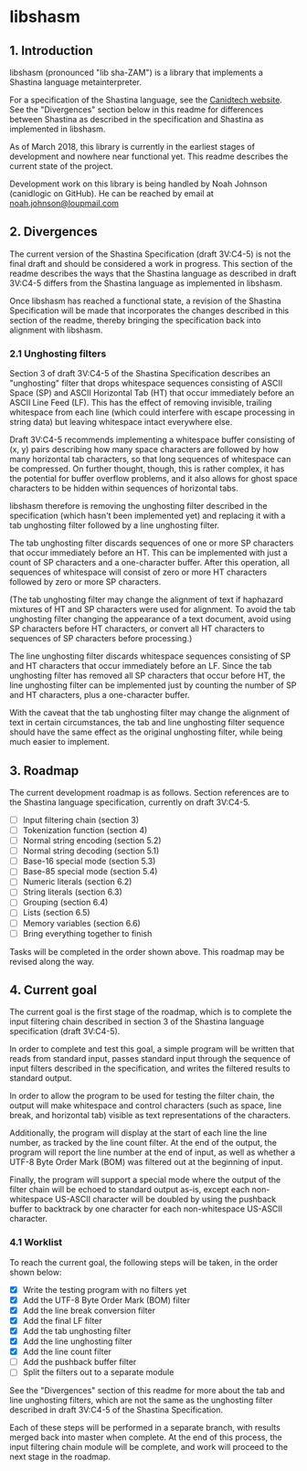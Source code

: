 # libshasm
## 1. Introduction
libshasm (pronounced "lib sha-ZAM") is a library that implements a Shastina language metainterpreter.

For a specification of the Shastina language, see the [Canidtech website](https://www.canidtech.com/).  See the "Divergences" section below in this readme for differences between Shastina as described in the specification and Shastina as implemented in libshasm.

As of March 2018, this library is currently in the earliest stages of development and nowhere near functional yet.  This readme describes the current state of the project.

Development work on this library is being handled by Noah Johnson (canidlogic on GitHub).  He can be reached by email at noah.johnson@loupmail.com

## 2. Divergences

The current version of the Shastina Specification (draft 3V:C4-5) is not the final draft and should be considered a work in progress.  This section of the readme describes the ways that the Shastina language as described in draft 3V:C4-5 differs from the Shastina language as implemented in libshasm.

Once libshasm has reached a functional state, a revision of the Shastina Specification will be made that incorporates the changes described in this section of the readme, thereby bringing the specification back into alignment with libshasm.

### 2.1 Unghosting filters

Section 3 of draft 3V:C4-5 of the Shastina Specification describes an "unghosting" filter that drops whitespace sequences consisting of ASCII Space (SP) and ASCII Horizontal Tab (HT) that occur immediately before an ASCII Line Feed (LF).  This has the effect of removing invisible, trailing whitespace from each line (which could interfere with escape processing in string data) but leaving whitespace intact everywhere else.

Draft 3V:C4-5 recommends implementing a whitespace buffer consisting of (x, y) pairs describing how many space characters are followed by how many horizontal tab characters, so that long sequences of whitespace can be compressed.  On further thought, though, this is rather complex, it has the potential for buffer overflow problems, and it also allows for ghost space characters to be hidden within sequences of horizontal tabs.

libshasm therefore is removing the unghosting filter described in the specification (which hasn't been implemented yet) and replacing it with a tab unghosting filter followed by a line unghosting filter.

The tab unghosting filter discards sequences of one or more SP characters that occur immediately before an HT.  This can be implemented with just a count of SP characters and a one-character buffer.  After this operation, all sequences of whitespace will consist of zero or more HT characters followed by zero or more SP characters.

(The tab unghosting filter may change the alignment of text if haphazard mixtures of HT and SP characters were used for alignment.  To avoid the tab unghosting filter changing the appearance of a text document, avoid using SP characters before HT characters, or convert all HT characters to sequences of SP characters before processing.)

The line unghosting filter discards whitespace sequences consisting of SP and HT characters that occur immediately before an LF.  Since the tab unghosting filter has removed all SP characters that occur before HT, the line unghosting filter can be implemented just by counting the number of SP and HT characters, plus a one-character buffer.

With the caveat that the tab unghosting filter may change the alignment of text in certain circumstances, the tab and line unghosting filter sequence should have the same effect as the original unghosting filter, while being much easier to implement.

## 3. Roadmap
The current development roadmap is as follows.  Section references are to the Shastina language specification, currently on draft 3V:C4-5.

- [ ] Input filtering chain (section 3)
- [ ] Tokenization function (section 4)
- [ ] Normal string encoding (section 5.2)
- [ ] Normal string decoding (section 5.1)
- [ ] Base-16 special mode (section 5.3)
- [ ] Base-85 special mode (section 5.4)
- [ ] Numeric literals (section 6.2)
- [ ] String literals (section 6.3)
- [ ] Grouping (section 6.4)
- [ ] Lists (section 6.5)
- [ ] Memory variables (section 6.6)
- [ ] Bring everything together to finish

Tasks will be completed in the order shown above.  This roadmap may be revised along the way.

## 4. Current goal
The current goal is the first stage of the roadmap, which is to complete the input filtering chain described in section 3 of the Shastina language specification (draft 3V:C4-5).

In order to complete and test this goal, a simple program will be written that reads from standard input, passes standard input through the sequence of input filters described in the specification, and writes the filtered results to standard output.

In order to allow the program to be used for testing the filter chain, the output will make whitespace and control characters (such as space, line break, and horizontal tab) visible as text representations of the characters.

Additionally, the program will display at the start of each line the line number, as tracked by the line count filter.  At the end of the output, the program will report the line number at the end of input, as well as whether a UTF-8 Byte Order Mark (BOM) was filtered out at the beginning of input.

Finally, the program will support a special mode where the output of the filter chain will be echoed to standard output as-is, except each non-whitespace US-ASCII character will be doubled by using the pushback buffer to backtrack by one character for each non-whitespace US-ASCII character.

### 4.1 Worklist
To reach the current goal, the following steps will be taken, in the order shown below:

- [x] Write the testing program with no filters yet
- [x] Add the UTF-8 Byte Order Mark (BOM) filter
- [x] Add the line break conversion filter
- [x] Add the final LF filter
- [x] Add the tab unghosting filter
- [x] Add the line unghosting filter
- [x] Add the line count filter
- [ ] Add the pushback buffer filter
- [ ] Split the filters out to a separate module

See the "Divergences" section of this readme for more about the tab and line unghosting filters, which are not the same as the unghosting filter described in draft 3V:C4-5 of the Shastina Specification.

Each of these steps will be performed in a separate branch, with results merged back into master when complete.  At the end of this process, the input filtering chain module will be complete, and work will proceed to the next stage in the roadmap.
